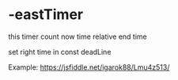 # -eastTimer

this timer count now time relative end time

set right time in const deadLine

Example: https://jsfiddle.net/igarok88/Lmu4z513/

